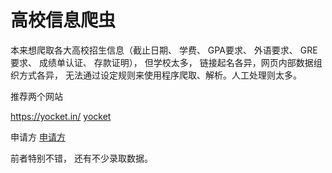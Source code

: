 
# 高校信息爬虫

本来想爬取各大高校招生信息（截止日期、 学费、 GPA要求、 外语要求、 GRE要求、 成绩单认证、 存款证明）， 但学校太多， 链接起名各异，网页内部数据组织方式各异， 无法通过设定规则来使用程序爬取、解析。人工处理则太多。

推荐两个网站 

https://yocket.in/  [yocket](https://yocket.in/)

申请方 [申请方](https://www.applysquare.com/cn/)

前者特别不错， 还有不少录取数据。
